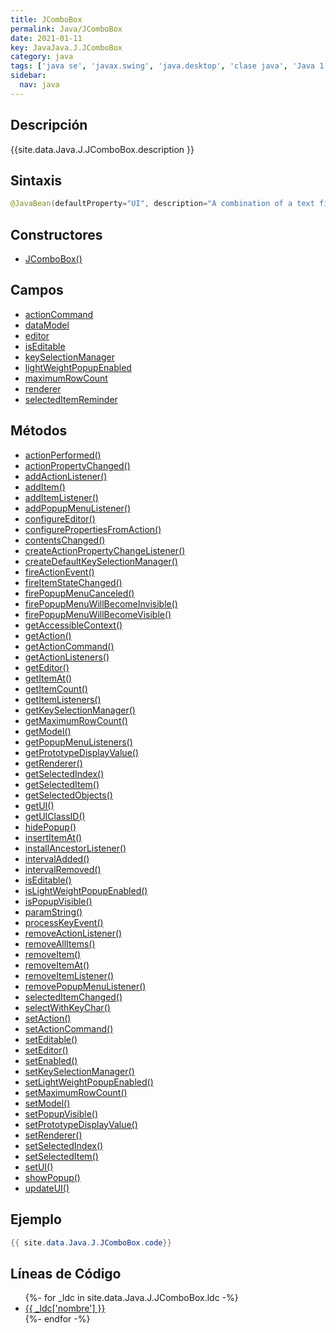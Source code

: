 ```yaml
---
title: JComboBox
permalink: Java/JComboBox
date: 2021-01-11
key: JavaJava.J.JComboBox
category: java
tags: ['java se', 'javax.swing', 'java.desktop', 'clase java', 'Java 1.2']
sidebar: 
  nav: java
---
```


## Descripción
{{site.data.Java.J.JComboBox.description }}

## Sintaxis
~~~java
@JavaBean(defaultProperty="UI", description="A combination of a text field and a drop-down list.") public class JComboBox<E> extends JComponent implements ItemSelectable, ListDataListener, ActionListener, Accessible
~~~

## Constructores
* [JComboBox()](/Java/JComboBox/JComboBox/)

## Campos
* [actionCommand](/Java/JComboBox/actionCommand)
* [dataModel](/Java/JComboBox/dataModel)
* [editor](/Java/JComboBox/editor)
* [isEditable](/Java/JComboBox/isEditable)
* [keySelectionManager](/Java/JComboBox/keySelectionManager)
* [lightWeightPopupEnabled](/Java/JComboBox/lightWeightPopupEnabled)
* [maximumRowCount](/Java/JComboBox/maximumRowCount)
* [renderer](/Java/JComboBox/renderer)
* [selectedItemReminder](/Java/JComboBox/selectedItemReminder)

## Métodos
* [actionPerformed()](/Java/JComboBox/actionPerformed)
* [actionPropertyChanged()](/Java/JComboBox/actionPropertyChanged)
* [addActionListener()](/Java/JComboBox/addActionListener)
* [addItem()](/Java/JComboBox/addItem)
* [addItemListener()](/Java/JComboBox/addItemListener)
* [addPopupMenuListener()](/Java/JComboBox/addPopupMenuListener)
* [configureEditor()](/Java/JComboBox/configureEditor)
* [configurePropertiesFromAction()](/Java/JComboBox/configurePropertiesFromAction)
* [contentsChanged()](/Java/JComboBox/contentsChanged)
* [createActionPropertyChangeListener()](/Java/JComboBox/createActionPropertyChangeListener)
* [createDefaultKeySelectionManager()](/Java/JComboBox/createDefaultKeySelectionManager)
* [fireActionEvent()](/Java/JComboBox/fireActionEvent)
* [fireItemStateChanged()](/Java/JComboBox/fireItemStateChanged)
* [firePopupMenuCanceled()](/Java/JComboBox/firePopupMenuCanceled)
* [firePopupMenuWillBecomeInvisible()](/Java/JComboBox/firePopupMenuWillBecomeInvisible)
* [firePopupMenuWillBecomeVisible()](/Java/JComboBox/firePopupMenuWillBecomeVisible)
* [getAccessibleContext()](/Java/JComboBox/getAccessibleContext)
* [getAction()](/Java/JComboBox/getAction)
* [getActionCommand()](/Java/JComboBox/getActionCommand)
* [getActionListeners()](/Java/JComboBox/getActionListeners)
* [getEditor()](/Java/JComboBox/getEditor)
* [getItemAt()](/Java/JComboBox/getItemAt)
* [getItemCount()](/Java/JComboBox/getItemCount)
* [getItemListeners()](/Java/JComboBox/getItemListeners)
* [getKeySelectionManager()](/Java/JComboBox/getKeySelectionManager)
* [getMaximumRowCount()](/Java/JComboBox/getMaximumRowCount)
* [getModel()](/Java/JComboBox/getModel)
* [getPopupMenuListeners()](/Java/JComboBox/getPopupMenuListeners)
* [getPrototypeDisplayValue()](/Java/JComboBox/getPrototypeDisplayValue)
* [getRenderer()](/Java/JComboBox/getRenderer)
* [getSelectedIndex()](/Java/JComboBox/getSelectedIndex)
* [getSelectedItem()](/Java/JComboBox/getSelectedItem)
* [getSelectedObjects()](/Java/JComboBox/getSelectedObjects)
* [getUI()](/Java/JComboBox/getUI)
* [getUIClassID()](/Java/JComboBox/getUIClassID)
* [hidePopup()](/Java/JComboBox/hidePopup)
* [insertItemAt()](/Java/JComboBox/insertItemAt)
* [installAncestorListener()](/Java/JComboBox/installAncestorListener)
* [intervalAdded()](/Java/JComboBox/intervalAdded)
* [intervalRemoved()](/Java/JComboBox/intervalRemoved)
* [isEditable()](/Java/JComboBox/isEditable)
* [isLightWeightPopupEnabled()](/Java/JComboBox/isLightWeightPopupEnabled)
* [isPopupVisible()](/Java/JComboBox/isPopupVisible)
* [paramString()](/Java/JComboBox/paramString)
* [processKeyEvent()](/Java/JComboBox/processKeyEvent)
* [removeActionListener()](/Java/JComboBox/removeActionListener)
* [removeAllItems()](/Java/JComboBox/removeAllItems)
* [removeItem()](/Java/JComboBox/removeItem)
* [removeItemAt()](/Java/JComboBox/removeItemAt)
* [removeItemListener()](/Java/JComboBox/removeItemListener)
* [removePopupMenuListener()](/Java/JComboBox/removePopupMenuListener)
* [selectedItemChanged()](/Java/JComboBox/selectedItemChanged)
* [selectWithKeyChar()](/Java/JComboBox/selectWithKeyChar)
* [setAction()](/Java/JComboBox/setAction)
* [setActionCommand()](/Java/JComboBox/setActionCommand)
* [setEditable()](/Java/JComboBox/setEditable)
* [setEditor()](/Java/JComboBox/setEditor)
* [setEnabled()](/Java/JComboBox/setEnabled)
* [setKeySelectionManager()](/Java/JComboBox/setKeySelectionManager)
* [setLightWeightPopupEnabled()](/Java/JComboBox/setLightWeightPopupEnabled)
* [setMaximumRowCount()](/Java/JComboBox/setMaximumRowCount)
* [setModel()](/Java/JComboBox/setModel)
* [setPopupVisible()](/Java/JComboBox/setPopupVisible)
* [setPrototypeDisplayValue()](/Java/JComboBox/setPrototypeDisplayValue)
* [setRenderer()](/Java/JComboBox/setRenderer)
* [setSelectedIndex()](/Java/JComboBox/setSelectedIndex)
* [setSelectedItem()](/Java/JComboBox/setSelectedItem)
* [setUI()](/Java/JComboBox/setUI)
* [showPopup()](/Java/JComboBox/showPopup)
* [updateUI()](/Java/JComboBox/updateUI)

## Ejemplo
~~~java
{{ site.data.Java.J.JComboBox.code}}
~~~

## Líneas de Código
<ul>
{%- for _ldc in site.data.Java.J.JComboBox.ldc -%}
   <li>
       <a href="{{_ldc['url'] }}">{{ _ldc['nombre'] }}</a>
   </li>
{%- endfor -%}
</ul>
